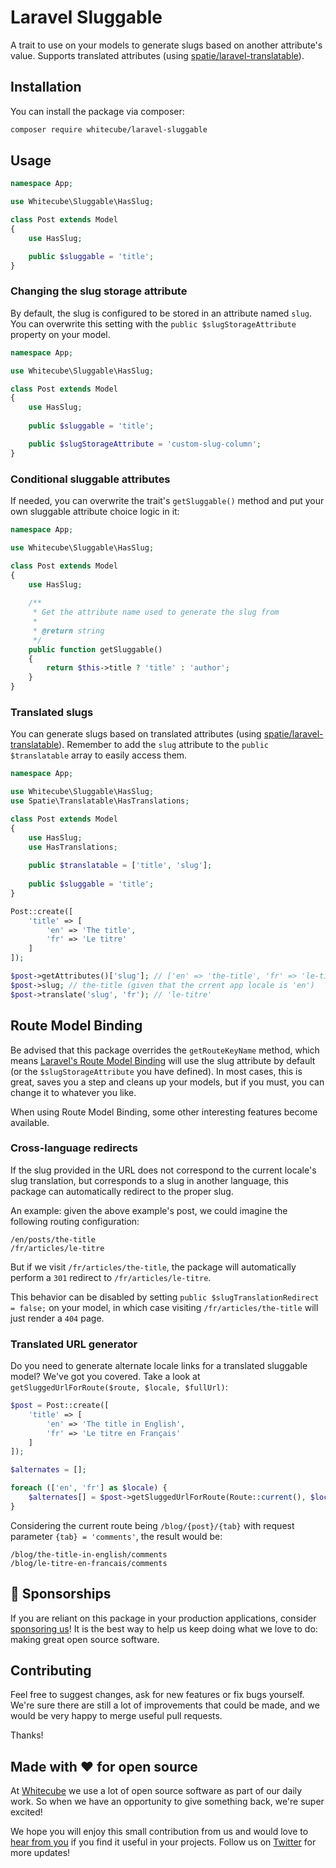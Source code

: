# Laravel Sluggable

A trait to use on your models to generate slugs based on another attribute's value. Supports translated attributes (using [spatie/laravel-translatable](https://github.com/spatie/laravel-translatable)).

## Installation

You can install the package via composer:

```bash
composer require whitecube/laravel-sluggable
```

## Usage

``` php
namespace App;

use Whitecube\Sluggable\HasSlug;

class Post extends Model
{
    use HasSlug;

    public $sluggable = 'title';
}
```

### Changing the slug storage attribute

By default, the slug is configured to be stored in an attribute named `slug`. You can overwrite this setting with the `public $slugStorageAttribute` property on your model.

```php
namespace App;

use Whitecube\Sluggable\HasSlug;

class Post extends Model
{
    use HasSlug;
  
    public $sluggable = 'title';

    public $slugStorageAttribute = 'custom-slug-column';
}
```

### Conditional sluggable attributes

If needed, you can overwrite the trait's `getSluggable()` method and put your own sluggable attribute choice logic in it:

```php
namespace App;

use Whitecube\Sluggable\HasSlug;

class Post extends Model
{
    use HasSlug;
  
    /**
     * Get the attribute name used to generate the slug from
     *
     * @return string
     */
    public function getSluggable()
    {
        return $this->title ? 'title' : 'author';
    }
}
```

### Translated slugs

You can generate slugs based on translated attributes (using [spatie/laravel-translatable](https://github.com/spatie/laravel-translatable)). Remember to add the `slug` attribute to the `public $translatable` array to easily access them.

```php
namespace App;

use Whitecube\Sluggable\HasSlug;
use Spatie\Translatable\HasTranslations;

class Post extends Model
{
    use HasSlug;
    use HasTranslations;
  
    public $translatable = ['title', 'slug'];
    
    public $sluggable = 'title';
}
```

```php
Post::create([
    'title' => [
        'en' => 'The title',
        'fr' => 'Le titre'
    ]
]);

$post->getAttributes()['slug']; // ['en' => 'the-title', 'fr' => 'le-titre']
$post->slug; // the-title (given that the crrent app locale is 'en')
$post->translate('slug', 'fr'); // 'le-titre'
```

## Route Model Binding

Be advised that this package overrides the `getRouteKeyName` method, which means [Laravel's Route Model Binding](https://laravel.com/docs/master/routing#route-model-binding) will use the slug attribute by default (or the `$slugStorageAttribute` you have defined). In most cases, this is great, saves you a step and cleans up your models, but if you must, you can change it to whatever you like.

When using Route Model Binding, some other interesting features become available.

### Cross-language redirects

If the slug provided in the URL does not correspond to the current locale's slug translation, but corresponds to a slug in another language, this package can automatically redirect to the proper slug.

An example: given the above example's post, we could imagine the following routing configuration:

```
/en/posts/the-title
/fr/articles/le-titre
```

But if we visit `/fr/articles/the-title`, the package will automatically perform a `301` redirect to `/fr/articles/le-titre`.

This behavior can be disabled by setting `public $slugTranslationRedirect = false;` on your model, in which case visiting `/fr/articles/the-title` will just render a `404` page.

### Translated URL generator

Do you need to generate alternate locale links for a translated sluggable model? We've got you covered. Take a look at `getSluggedUrlForRoute($route, $locale, $fullUrl)`:

```php
$post = Post::create([
    'title' => [
        'en' => 'The title in English',
        'fr' => 'Le titre en Français'
    ]
]);

$alternates = [];

foreach (['en', 'fr'] as $locale) {
    $alternates[] = $post->getSluggedUrlForRoute(Route::current(), $locale);
}
```

Considering the current route being `/blog/{post}/{tab}` with request parameter `{tab} = 'comments'`, the result would be:
```
/blog/the-title-in-english/comments
/blog/le-titre-en-francais/comments
```

## 💖 Sponsorships 

If you are reliant on this package in your production applications, consider [sponsoring us](https://github.com/sponsors/whitecube)! It is the best way to help us keep doing what we love to do: making great open source software.

## Contributing

Feel free to suggest changes, ask for new features or fix bugs yourself. We're sure there are still a lot of improvements that could be made, and we would be very happy to merge useful pull requests.

Thanks!

## Made with ❤️ for open source

At [Whitecube](https://www.whitecube.be) we use a lot of open source software as part of our daily work.
So when we have an opportunity to give something back, we're super excited!

We hope you will enjoy this small contribution from us and would love to [hear from you](mailto:hello@whitecube.be) if you find it useful in your projects. Follow us on [Twitter](https://twitter.com/whitecube_be) for more updates!
